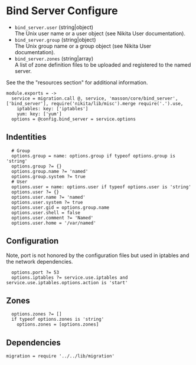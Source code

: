 
# Bind Server Configure

*   `bind_server.user` (string|object)   
    The Unix user name or a user object (see Nikita User documentation).   
*   `bind_server.group` (string|object)   
    The Unix group name or a group object (see Nikita User documentation).   
*   `bind_server.zones` (string|array)   
    A list of zone definition files to be uploaded and registered to the named
    server.   

See the the "resources section" for additional information.

    module.exports = ->
      service = migration.call @, service, 'masson/core/bind_server', ['bind_server'], require('nikita/lib/misc').merge require('.').use,
        iptables: key: ['iptables']
        yum: key: ['yum']
      options = @config.bind_server = service.options

## Indentities

      # Group
      options.group = name: options.group if typeof options.group is 'string'
      options.group ?= {}
      options.group.name ?= 'named'
      options.group.system ?= true
      # User
      options.user = name: options.user if typeof options.user is 'string'
      options.user ?= {}
      options.user.name ?= 'named'
      options.user.system ?= true
      options.user.gid = options.group.name
      options.user.shell = false
      options.user.comment ?= 'Named'
      options.user.home = '/var/named'

## Configuration

Note, port is not honored by the configuration files but used in iptables and
the network dependencies.

      options.port ?= 53
      options.iptables ?= service.use.iptables and service.use.iptables.options.action is 'start'

## Zones

      options.zones ?= []
      if typeof options.zones is 'string'
        options.zones = [options.zones]

## Dependencies

    migration = require '../../lib/migration'
